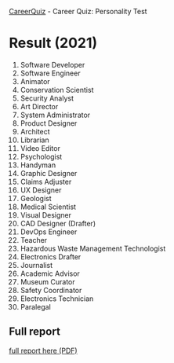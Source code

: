 [CareerQuiz](https://careerquiz.org/report/rk2k4l5ls294281) - Career Quiz: Personality Test

# Result (2021)

1. Software Developer
2. Software Engineer
3. Animator
4. Conservation Scientist
5. Security Analyst
6. Art Director
7. System Administrator
8. Product Designer
9. Architect
10. Librarian
11. Video Editor
12. Psychologist
13. Handyman
14. Graphic Designer
15. Claims Adjuster
16. UX Designer
17. Geologist
18. Medical Scientist
19. Visual Designer
20. CAD Designer (Drafter)
21. DevOps Engineer
22. Teacher
23. Hazardous Waste Management Technologist
24. Electronics Drafter
25. Journalist
26. Academic Advisor
27. Museum Curator
28. Safety Coordinator
29. Electronics Technician
30. Paralegal

## Full report

[full report here (PDF)](careerquiz-report.pdf)
